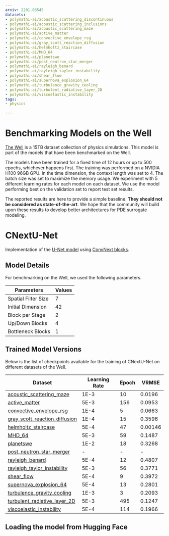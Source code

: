 ```yaml
---
arxiv: 2201.03545
datasets:
- polymathi-ai/acoustic_scattering_discontinuous
- polymathi-ai/acoustic_scattering_inclusions
- polymathi-ai/acoustic_scattering_maze
- polymathi-ai/active_matter
- polymathi-ai/convective_envelope_rsg
- polymathi-ai/gray_scott_reaction_diffusion
- polymathi-ai/helmholtz_staircase
- polymathi-ai/MHD_64
- polymathi-ai/planetswe
- polymathi-ai/post_neutron_star_merger
- polymathi-ai/rayleigh_benard
- polymathi-ai/rayleigh_taylor_instability
- polymathi-ai/shear_flow
- polymathi-ai/supernova_explosion_64
- polymathi-ai/turbulence_gravity_cooling
- polymathi-ai/turbulent_radiative_layer_2D
- polymathi-ai/viscoelastic_instability
tags:
- physics

---
```


# Benchmarking Models on the Well

[The Well](https://github.com/PolymathicAI/the_well) is a 15TB dataset collection of physics simulations. This model is part of the models that have been benchmarked on the Well.


The models have been trained for a fixed time of 12 hours or up to 500 epochs, whichever happens first. The training was performed on a NVIDIA H100 96GB GPU.
In the time dimension, the context length was set to 4. The batch size was set to maximize the memory usage. We experiment with 5 different learning rates for each model on each dataset.
We use the model performing best on the validation set to report test set results.

The reported results are here to provide a simple baseline. **They should not be considered as state-of-the-art**. We hope that the community will build upon these results to develop better architectures for PDE surrogate modeling.

# CNextU-Net

Implementation of the [U-Net model](https://arxiv.org/abs/1505.04597) using [ConvNext blocks](https://arxiv.org/abs/2201.03545).

## Model Details

For benchmarking on the Well, we used the following parameters.

| Parameters          | Values |
|---------------------|--------|
| Spatial Filter Size | 7      |
| Initial Dimension   | 42     |
| Block per Stage     | 2      |
| Up/Down Blocks      | 4      |
| Bottleneck Blocks   | 1      |


## Trained Model Versions

Below is the list of checkpoints available for the training of CNextU-Net on different datasets of the Well.

| Dataset | Learning Rate | Epoch | VRMSE |
|---------|---------------|-------|-------|
| [acoustic_scattering_maze](https://huggingface.co/polymathic-ai/CNextU-Net-acoustic_scattering) | 1E-3 | 10 | 0.0196 |
| [active_matter](https://huggingface.co/polymathic-ai/CNextU-Net-active_matter) | 5E-3 | 156 | 0.0953 |
| [convective_envelope_rsg](https://huggingface.co/polymathic-ai/CNextU-Net-convective_envelope_rsg) | 1E-4 | 5 | 0.0663 |
| [gray_scott_reaction_diffusion](https://huggingface.co/polymathic-ai/CNextU-Net-gray_scott_reaction_diffusion) | 1E-4 | 15 | 0.3596 |
| [helmholtz_staircase](https://huggingface.co/polymathic-ai/CNextU-Net-helmholtz_staircase) | 5E-4 | 47 | 0.00146 |
| [MHD_64](https://huggingface.co/polymathic-ai/CNextU-Net-MHD_64) | 5E-3 | 59 | 0.1487 |
| [planetswe](https://huggingface.co/polymathic-ai/CNextU-Net-planetswe) | 1E-2 | 18 | 0.3268 |
| [post_neutron_star_merger](https://huggingface.co/polymathic-ai/CNextU-Net-post_neutron_star_merger) | - | - | - |
| [rayleigh_benard](https://huggingface.co/polymathic-ai/CNextU-Net-rayleigh_benard) | 5E-4 | 12 | 0.4807 |
| [rayleigh_taylor_instability](https://huggingface.co/polymathic-ai/CNextU-Net-rayleigh_taylor_instability) | 5E-3 | 56 | 0.3771 |
| [shear_flow](https://huggingface.co/polymathic-ai/CNextU-Net-shear_flow) | 5E-4 | 9 | 0.3972 |
| [supernova_explosion_64](https://huggingface.co/polymathic-ai/CNextU-Net-supernova_explosion_64) | 5E-4 | 13 | 0.2801 |
| [turbulence_gravity_cooling](https://huggingface.co/polymathic-ai/CNextU-Net-turbulence_gravity_cooling) | 1E-3 | 3 | 0.2093 |
| [turbulent_radiative_layer_2D](https://huggingface.co/polymathic-ai/CNextU-Net-turbulent_radiative_layer_2D) | 5E-3 | 495 | 0.1247 |
| [viscoelastic_instability](https://huggingface.co/polymathic-ai/CNextU-Net-viscoelastic_instability) | 5E-4 | 114 | 0.1966 |

## Loading the model from Hugging Face
